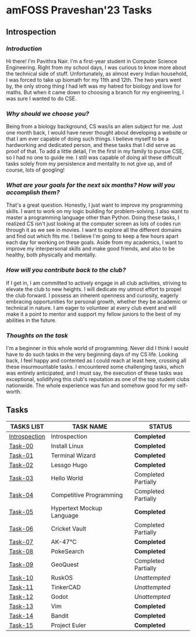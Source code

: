 # amFOSS Praveshan'23 Tasks

## Introspection

### *Introduction*
Hi there! I'm Pavithra Nair. I'm a first-year student in Computer Science Engineering. Right from my school days, I was curious to know more about the technical side of stuff. Unfortunately, as almost every Indian household, I was forced to take up biomath for my 11th and 12th. The two years went by, the only strong thing I had left was my hatred for biology and love for maths. But when it came down to choosing a branch for my engineering, I was sure I wanted to do CSE.  

### *Why should we choose you?*
Being from a biology background, CS was/is an alien subject for me. Just one month back, I would have never thought about developing a website or that I am ever capable of doing such things. I believe myself to be a hardworking and dedicated person, and these tasks that I did serve as proof of that. To add a little detail, I'm the first in my family to pursue CSE, so I had no one to guide me. I still was capable of doing all these difficult tasks solely from my persistence and mentality to not give up, and of course, lots of googling!  

### *What are your goals for the next six months? How will you accomplish them?*
That's a great question. Honestly, I just want to improve my programming skills. I want to work on my logic building for problem-solving. I also want to master a programming language other than Python. Doing these tasks, I realized CS isn't just looking at the computer screen as lots of codes run through it as we see in movies. I want to explore all the different domains and find out which fits me. I believe I'm going to keep a few hours apart each day for working on these goals. Aside from my academics, I want to improve my interpersonal skills and make good friends, and also to be healthy, both physically and mentally.   

### *How will you contribute back to the club?*
If I get in, I am committed to actively engage in all club activities, striving to elevate the club to new heights. I will dedicate my utmost effort to propel the club forward. I possess an inherent openness and curiosity, eagerly embracing opportunities for personal growth, whether they be academic or technical in nature. I am eager to volunteer at every club event and will make it a point to mentor and support my fellow juniors to the best of my abilities in the future.  

### *Thoughts on the task*
I'm a beginner in this whole world of programming. Never did I think I would have to do such tasks in the very beginning days of my CS life. Looking back, I feel happy and contented as I could reach at least here, crossing all these insurmountable tasks. I encountered some challenging tasks, which was entirely anticipated, and I must say, the execution of these tasks was exceptional, solidifying this club's reputation as one of the top student clubs nationwide. The whole experience was fun and somehow good for my self-worth.  
 
## Tasks

**TASKS LIST**|**TASK NAME**|**STATUS**
--------------|---------------|---------------
[Introspection](https://github.com/pn1616/amfoss_tasks/blob/main/README.md#introspection)|Introspection|**Completed**
[Task-00](https://github.com/pn1616/amfoss_tasks/tree/main/task-00)|Install Linux|**Completed**
[Task-01](https://github.com/pn1616/amfoss_tasks/tree/main/task-01)|Terminal Wizard|**Completed**
[Task-02](https://github.com/pn1616/amfoss_tasks/tree/main/task-02)|Lessgo Hugo|**Completed**
[Task-03](https://github.com/pn1616/amfoss_tasks/tree/main/task-03)|Hello World|Completed Partially
[Task-04](https://github.com/pn1616/amfoss_tasks/tree/main/task-04)|Competitive Programming|Completed Partially
[Task-05](https://github.com/pn1616/amfoss_tasks/tree/main/task-05)|Hypertext Mockup Language|**Completed**
[Task-06](https://github.com/pn1616/amfoss_tasks/tree/main/task-06)|Cricket Vault|Completed Partially
[Task-07](https://github.com/pn1616/amfoss_tasks/tree/main/task-07)|AK-47℃|**Completed**
[Task-08](https://github.com/pn1616/amfoss_tasks/tree/main/task-08)|PokeSearch|**Completed**
[Task-09](https://github.com/pn1616/amfoss_tasks/tree/main/task-09)|GeoQuest|Completed Partially
[Task-10](https://github.com/pn1616/amfoss_tasks/tree/main/task-10)|RuskOS|*Unattempted*
[Task-11](https://github.com/pn1616/amfoss_tasks/tree/main/task-11)|TinkerCAD|*Unattempted*
[Task-12](https://github.com/pn1616/amfoss_tasks/tree/main/task-12)|Godot|*Unattempted*
[Task-13](https://github.com/pn1616/amfoss_tasks/tree/main/task-13)|Vim|**Completed**
[Task-14](https://github.com/pn1616/amfoss_tasks/tree/main/task-14)|Bandit|**Completed**
[Task-15](https://github.com/pn1616/amfoss_tasks/tree/main/task-15)|Project Euler|**Completed**
